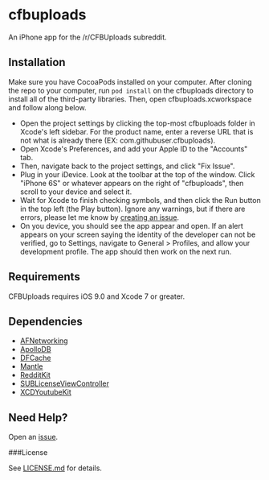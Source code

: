 # cfbuploads
An iPhone app for the /r/CFBUploads subreddit.

## Installation

Make sure you have CocoaPods installed on your computer. After cloning the repo to your computer, run `pod install` on the cfbuploads directory to install all of the third-party libraries. Then, open cfbuploads.xcworkspace and follow along below.

* Open the project settings by clicking the top-most cfbuploads folder in Xcode's left sidebar. For the product name, enter a reverse URL that is not what is already there (EX: com.githubuser.cfbuploads).
* Open Xcode's Preferences, and add your Apple ID to the "Accounts" tab.
* Then, navigate back to the project settings, and click "Fix Issue".
* Plug in your iDevice. Look at the toolbar at the top of the window. Click "iPhone 6S" or whatever appears on the right of "cfbuploads", then scroll to your device and select it.
* Wait for Xcode to finish checking symbols, and then click the Run button in the top left (the Play button). Ignore any warnings, but if there are errors, please let me know by [creating an issue](https://github.com/akeaswaran/cfbuploads/issues/new).
* On you device, you should see the app appear and open. If an alert appears on your screen saying the identity of the developer can not be verified, go to Settings, navigate to General > Profiles, and allow your development profile. The app should then work on the next run.

## Requirements

CFBUploads requires iOS 9.0 and Xcode 7 or greater.

## Dependencies

* [AFNetworking](https://github.com/AFNetworking/AFNetworking)
* [ApolloDB](https://github.com/jchomali/ApolloDB)
* [DFCache](https://github.com/kean/DFCache)
* [Mantle](https://github.com/github/Mantle)
* [RedditKit](https://github.com/samsymons/RedditKit)
* [SUBLicenseViewController](https://github.com/insanj/SUBLicenseViewController)
* [XCDYoutubeKit](https://github.com/0xced/XCDYouTubeKit)

## Need Help?

Open an [issue](https://github.com/akeaswaran/cfbuploads/issues/new).

###License

See [LICENSE.md](https://github.com/akeaswaran/cfbuploads/blob/master/LICENSE.md) for details. 

